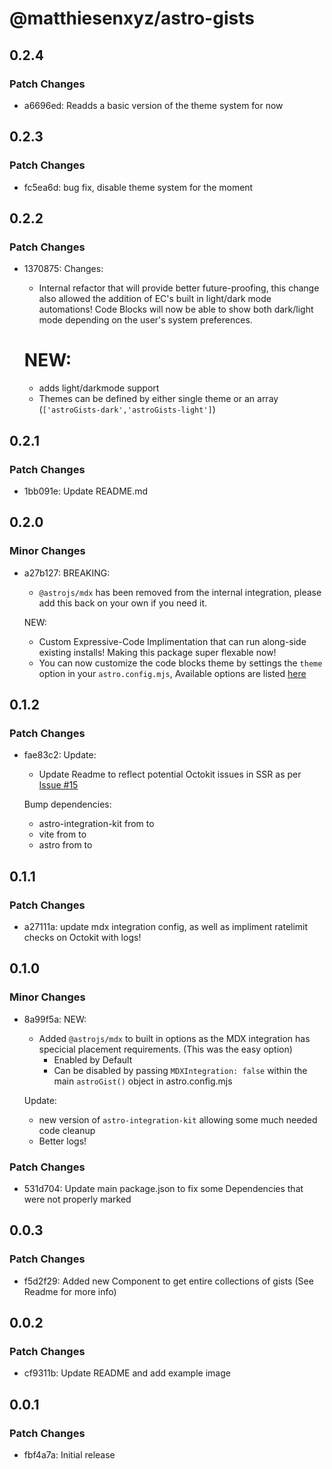 # @matthiesenxyz/astro-gists

## 0.2.4

### Patch Changes

- a6696ed: Readds a basic version of the theme system for now

## 0.2.3

### Patch Changes

- fc5ea6d: bug fix, disable theme system for the moment

## 0.2.2

### Patch Changes

- 1370875: Changes:

  - Internal refactor that will provide better future-proofing, this change also allowed the addition of EC's built in light/dark mode automations! Code Blocks will now be able to show both dark/light mode depending on the user's system preferences.

  # NEW:

  - adds light/darkmode support
  - Themes can be defined by either single theme or an array (`['astroGists-dark','astroGists-light']`)

## 0.2.1

### Patch Changes

- 1bb091e: Update README.md

## 0.2.0

### Minor Changes

- a27b127: BREAKING:

  - `@astrojs/mdx` has been removed from the internal integration, please add this back on your own if you need it.

  NEW:

  - Custom Expressive-Code Implimentation that can run along-side existing installs! Making this package super flexable now!
  - You can now customize the code blocks theme by settings the `theme` option in your `astro.config.mjs`, Available options are listed [here](https://shiki.matsu.io/docs/themes)

## 0.1.2

### Patch Changes

- fae83c2: Update:

  - Update Readme to reflect potential Octokit issues in SSR as per [Issue #15](https://github.com/MatthiesenXYZ/astro-gists/issues/15)

  Bump dependencies:

  - astro-integration-kit from to
  - vite from to
  - astro from to

## 0.1.1

### Patch Changes

- a27111a: update mdx integration config, as well as impliment ratelimit checks on Octokit with logs!

## 0.1.0

### Minor Changes

- 8a99f5a: NEW:

  - Added `@astrojs/mdx` to built in options as the MDX integration has specicial placement requirements. (This was the easy option)
    - Enabled by Default
    - Can be disabled by passing `MDXIntegration: false` within the main `astroGist()` object in astro.config.mjs

  Update:

  - new version of `astro-integration-kit` allowing some much needed code cleanup
  - Better logs!

### Patch Changes

- 531d704: Update main package.json to fix some Dependencies that were not properly marked

## 0.0.3

### Patch Changes

- f5d2f29: Added new <GetGistGroup> Component to get entire collections of gists (See Readme for more info)

## 0.0.2

### Patch Changes

- cf9311b: Update README and add example image

## 0.0.1

### Patch Changes

- fbf4a7a: Initial release
